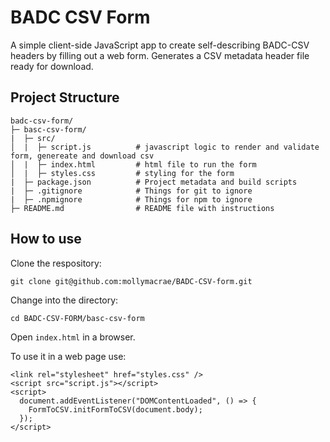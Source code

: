 # BADC CSV Form

A simple client-side JavaScript app to create self-describing BADC-CSV headers by filling out a web form. Generates a CSV metadata header file ready for download.

## Project Structure

```
badc-csv-form/
├─ basc-csv-form/
|  ├─ src/
│  |  ├─ script.js          # javascript logic to render and validate form, genereate and download csv
│  |  ├─ index.html         # html file to run the form
│  |  ├─ styles.css         # styling for the form
|  ├─ package.json          # Project metadata and build scripts
|  ├─ .gitignore            # Things for git to ignore
|  ├─ .npmignore            # Things for npm to ignore
├─ README.md                # README file with instructions
```

## How to use

Clone the respository:
```
git clone git@github.com:mollymacrae/BADC-CSV-form.git
```
Change into the directory:
```
cd BADC-CSV-FORM/basc-csv-form
```
Open `index.html` in a browser.

To use it in a web page use:
```
<link rel="stylesheet" href="styles.css" />
<script src="script.js"></script>
<script>
  document.addEventListener("DOMContentLoaded", () => {
    FormToCSV.initFormToCSV(document.body);
  });
</script>

```